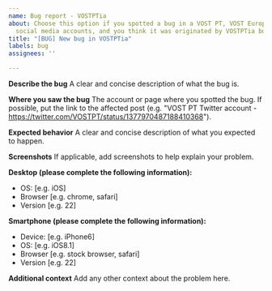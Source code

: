 ```yaml
---
name: Bug report - VOSTPTia
about: Choose this option if you spotted a bug in a VOST PT, VOST Europe, or related
  social media accounts, and you think it was originated by VOSTPTia bot
title: "[BUG] New bug in VOSTPTia"
labels: bug
assignees: ''

---
```


**Describe the bug**
A clear and concise description of what the bug is.

**Where you saw the bug**
The account or page where you spotted the bug. If possible, put the link to the affected post (e.g. "VOST PT Twitter account - https://twitter.com/VOSTPT/status/1377970487188410368").

**Expected behavior**
A clear and concise description of what you expected to happen.

**Screenshots**
If applicable, add screenshots to help explain your problem.

**Desktop (please complete the following information):**
 - OS: [e.g. iOS]
 - Browser [e.g. chrome, safari]
 - Version [e.g. 22]

**Smartphone (please complete the following information):**
 - Device: [e.g. iPhone6]
 - OS: [e.g. iOS8.1]
 - Browser [e.g. stock browser, safari]
 - Version [e.g. 22]

**Additional context**
Add any other context about the problem here.
